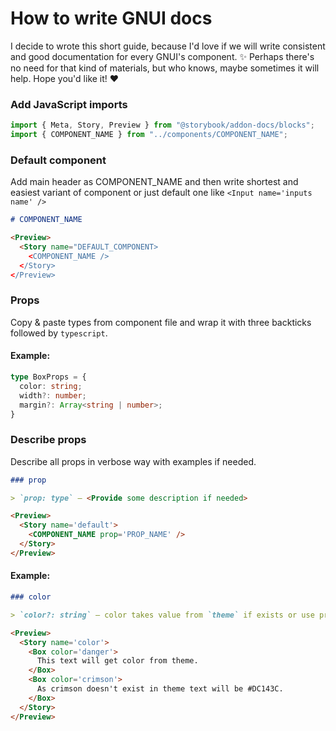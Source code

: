 # How to write GNUI docs

I decide to wrote this short guide, because I'd love if we will write consistent and good documentation for every GNUI's component. ✨ Perhaps there's no need for that kind of materials, but who knows, maybe sometimes it will help. Hope you'd like it! ♥️

### Add JavaScript imports

```javascript
import { Meta, Story, Preview } from "@storybook/addon-docs/blocks";
import { COMPONENT_NAME } from "../components/COMPONENT_NAME";
```

### Default component

Add main header as COMPONENT_NAME and then write shortest and easiest variant of component or just default one like `<Input name='inputs name' />`

```markdown
# COMPONENT_NAME

<Preview>
  <Story name="DEFAULT_COMPONENT>
    <COMPONENT_NAME />
  </Story>
</Preview>
```

### Props

Copy & paste types from component file and wrap it with three backticks followed by `typescript`.

#### Example:

```typescript
type BoxProps = {
  color: string;
  width?: number;
  margin?: Array<string | number>;
}
```

### Describe props

Describe all props in verbose way with examples if needed.

```markdown
### prop

> `prop: type` — <Provide some description if needed>

<Preview>
  <Story name='default'>
    <COMPONENT_NAME prop='PROP_NAME' />
  </Story>
</Preview>
```

#### Example:

```markdown
### color

> `color?: string` — color takes value from `theme` if exists or use provided value as is.

<Preview>
  <Story name='color'>
    <Box color='danger'>
      This text will get color from theme.
    </Box>
    <Box color='crimson'>
      As crimson doesn't exist in theme text will be #DC143C.
    </Box>
  </Story>
</Preview>
```
